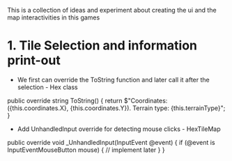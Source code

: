 This is a collection of ideas and experiment about creating the ui and the map interactivities in this games

# 1. Tile Selection and information print-out
- We first can override the ToString function and later call it after the selection - Hex class

public override string ToString()
{
    return $"Coordinates: ({this.coordinates.X}, {this.coordinates.Y}). Terrain type: {this.terrainType}";
}

- Add UnhandledInput override for detecting mouse clicks - HexTileMap

public override void _UnhandledInput(InputEvent @event)
{
    if (@event is InputEventMouseButton mouse)
    {
        // implement later
    }
}